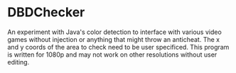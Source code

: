 # DBDChecker
An experiment with Java's color detection to interface with various video games without injection or anything that might throw an anticheat.
The x and y coords of the area to check need to be user specificed. This program is written for 1080p and may not work on other resolutions without user editing.

